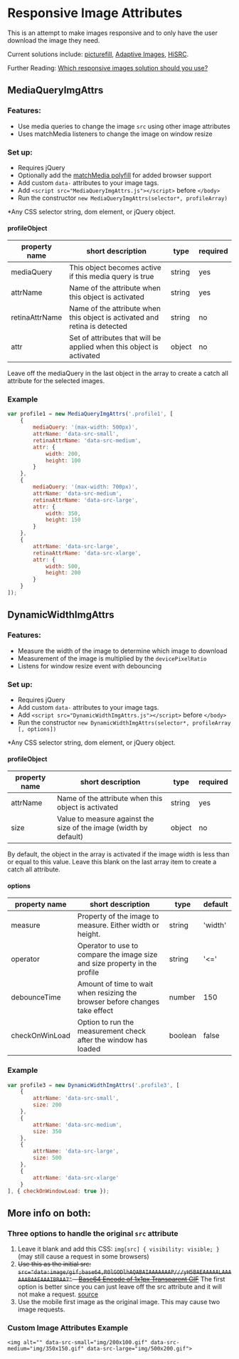 # Responsive Image Attributes

This is an attempt to make images responsive and to only have the user download the image they need.

Current solutions include: [picturefill](https://github.com/scottjehl/picturefill), [Adaptive Images](https://github.com/MattWilcox/Adaptive-Images), [HiSRC](https://github.com/teleject/hisrc).

Further Reading: [Which responsive images solution should you use?](http://css-tricks.com/which-responsive-images-solution-should-you-use/)

## MediaQueryImgAttrs

### Features:
* Use media queries to change the image `src` using other image attributes
* Uses matchMedia listeners to change the image on window resize

### Set up:
* Requires jQuery
* Optionally add the [matchMedia polyfill](https://github.com/paulirish/matchMedia.js/) for added browser support
* Add custom `data-` attributes to your image tags.
* Add `<script src="MediaQueryImgAttrs.js"></script>` before `</body>`
* Run the constructor `new MediaQueryImgAttrs(selector*, profileArray)`

*Any CSS selector string, dom element, or jQuery object.

#### profileObject
| property name  | short description                                                          | type   | required |
|----------------|----------------------------------------------------------------------------|--------|----------|
| mediaQuery     | This object becomes active if this media query is true                     | string | yes      |
| attrName       | Name of the attribute when this object is activated                        | string | yes      |
| retinaAttrName | Name of the attribute when this object is activated and retina is detected | string | no       |
| attr           | Set of attributes that will be applied when this object is activated       | object | no       |

Leave off the mediaQuery in the last object in the array to create a catch all attribute for the selected images.

### Example

```javascript
var profile1 = new MediaQueryImgAttrs('.profile1', [
    {
        mediaQuery: '(max-width: 500px)',
        attrName: 'data-src-small',
        retinaAttrName: 'data-src-medium',
        attr: {
            width: 200,
            height: 100
        }
    },
    {
        mediaQuery: '(max-width: 700px)',
        attrName: 'data-src-medium',
        retinaAttrName: 'data-src-large',
        attr: {
            width: 350,
            height: 150
        }
    },
    {
        attrName: 'data-src-large',
        retinaAttrName: 'data-src-xlarge',
        attr: {
            width: 500,
            height: 200
        }
    }
]);
```

## DynamicWidthImgAttrs

### Features:
* Measure the width of the image to determine which image to download
* Measurement of the image is multiplied by the `devicePixelRatio`
* Listens for window resize event with debouncing

### Set up:
* Requires jQuery
* Add custom `data-` attributes to your image tags.
* Add `<script src="DynamicWidthImgAttrs.js"></script>` before `</body>`
* Run the constructor `new DynamicWidthImgAttrs(selector*, profileArray [, options])`

*Any CSS selector string, dom element, or jQuery object.

#### profileObject
| property name  | short description                                                          | type   | required |
|----------------|----------------------------------------------------------------------------|--------|----------|
| attrName       | Name of the attribute when this object is activated                        | string | yes      |
| size           | Value to measure against the size of the image (width by default)          | object | no       |

By default, the object in the array is activated if the image width is less than or equal to this value. Leave this blank on the last array item to create a catch all attribute.

#### options
| property name  | short description                                                          | type   | default  |
|----------------|----------------------------------------------------------------------------|--------|----------|
| measure        | Property of the image to measure. Either width or height.                  | string | 'width'  |
| operator       | Operator to use to compare the image size and size property in the profile | string | '<='     |
| debounceTime   | Amount of time to wait when resizing the browser before changes take effect| number | 150      |
| checkOnWinLoad | Option to run the measurement check after the window has loaded            | boolean| false    |

### Example

```javascript
var profile3 = new DynamicWidthImgAttrs('.profile3', [
    {
        attrName: 'data-src-small',
        size: 200
    },
    {
        attrName: 'data-src-medium',
        size: 350
    },
    {
        attrName: 'data-src-large',
        size: 500
    },
    {
        attrName: 'data-src-xlarge'
    }
], { checkOnWindowLoad: true });
```

## More info on both:

### Three options to handle the original `src` attribute
1. Leave it blank and add this CSS: `img[src] { visibility: visible; }` (may still cause a request in some browsers)
2. ~~Use this as the initial src: `src="data:image/gif;base64,R0lGODlhAQABAIAAAAAAAP///yH5BAEAAAAALAAAAAABAAEAAAIBRAA7"` - [Base64 Encode of 1x1px Transparent GIF](http://css-tricks.com/snippets/html/base64-encode-of-1x1px-transparent-gif/)~~ The first option is better since you can just leave off the src attribute and it will not make a request. [source](http://filamentgroup.com/lab/respimg_scripts/)
3. Use the mobile first image as the original image. This may cause two image requests.

### Custom Image Attributes Example
    <img alt="" data-src-small="img/200x100.gif" data-src-medium="img/350x150.gif" data-src-large="img/500x200.gif">